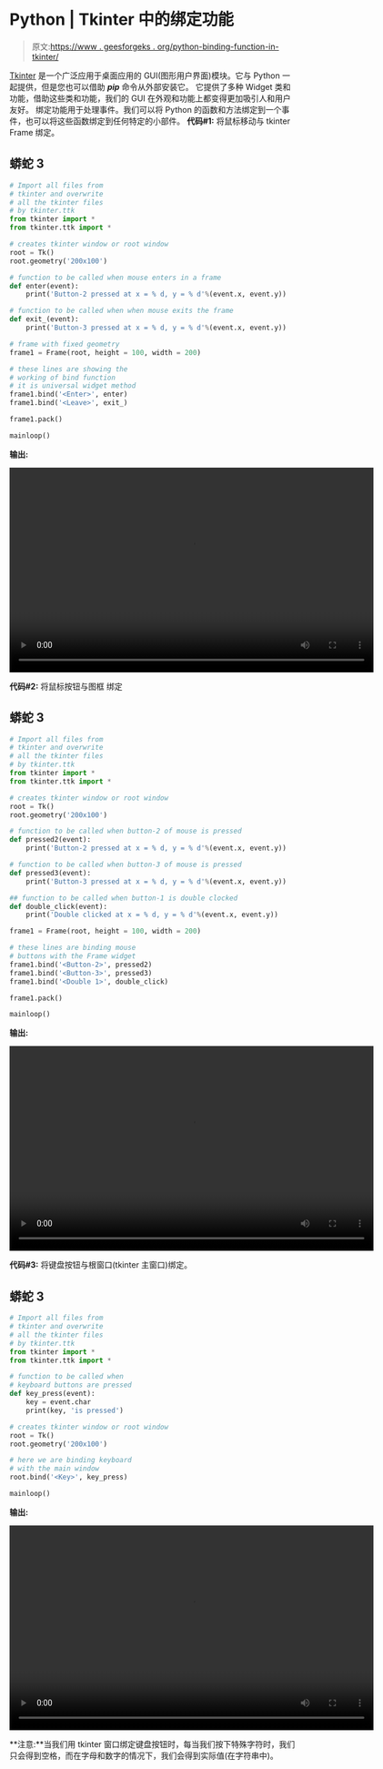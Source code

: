 # Python | Tkinter 中的绑定功能

> 原文:[https://www . geesforgeks . org/python-binding-function-in-tkinter/](https://www.geeksforgeeks.org/python-binding-function-in-tkinter/)

[Tkinter](https://www.geeksforgeeks.org/python-gui-tkinter/) 是一个广泛应用于桌面应用的 GUI(图形用户界面)模块。它与 Python 一起提供，但是您也可以借助 ***pip*** 命令从外部安装它。
它提供了多种 Widget 类和功能，借助这些类和功能，我们的 GUI 在外观和功能上都变得更加吸引人和用户友好。
绑定功能用于处理事件。我们可以将 Python 的函数和方法绑定到一个事件，也可以将这些函数绑定到任何特定的小部件。
**代码#1:** 将鼠标移动与 tkinter Frame 绑定。

## 蟒蛇 3

```py
# Import all files from
# tkinter and overwrite
# all the tkinter files
# by tkinter.ttk
from tkinter import *
from tkinter.ttk import *

# creates tkinter window or root window
root = Tk()
root.geometry('200x100')

# function to be called when mouse enters in a frame
def enter(event):
    print('Button-2 pressed at x = % d, y = % d'%(event.x, event.y))

# function to be called when when mouse exits the frame
def exit_(event):
    print('Button-3 pressed at x = % d, y = % d'%(event.x, event.y))

# frame with fixed geometry
frame1 = Frame(root, height = 100, width = 200)

# these lines are showing the
# working of bind function
# it is universal widget method
frame1.bind('<Enter>', enter)
frame1.bind('<Leave>', exit_)

frame1.pack()

mainloop()
```

**输出:**

<video class="wp-video-shortcode" id="video-289928-1" width="640" height="360" preload="metadata" controls=""><source type="video/mp4" src="https://media.geeksforgeeks.org/wp-content/uploads/20190402212137/working_of_bind_fucntion_with_mouse_event.mp4?_=1">[https://media.geeksforgeeks.org/wp-content/uploads/20190402212137/working_of_bind_fucntion_with_mouse_event.mp4](https://media.geeksforgeeks.org/wp-content/uploads/20190402212137/working_of_bind_fucntion_with_mouse_event.mp4)</video>

**代码#2:** 将鼠标按钮与图框
绑定

## 蟒蛇 3

```py
# Import all files from
# tkinter and overwrite
# all the tkinter files
# by tkinter.ttk
from tkinter import *
from tkinter.ttk import *

# creates tkinter window or root window
root = Tk()
root.geometry('200x100')

# function to be called when button-2 of mouse is pressed
def pressed2(event):
    print('Button-2 pressed at x = % d, y = % d'%(event.x, event.y))

# function to be called when button-3 of mouse is pressed
def pressed3(event):
    print('Button-3 pressed at x = % d, y = % d'%(event.x, event.y))

## function to be called when button-1 is double clocked
def double_click(event):
    print('Double clicked at x = % d, y = % d'%(event.x, event.y))

frame1 = Frame(root, height = 100, width = 200)

# these lines are binding mouse
# buttons with the Frame widget
frame1.bind('<Button-2>', pressed2)
frame1.bind('<Button-3>', pressed3)
frame1.bind('<Double 1>', double_click)

frame1.pack()

mainloop()
```

**输出:**

<video class="wp-video-shortcode" id="video-289928-2" width="640" height="360" preload="metadata" controls=""><source type="video/mp4" src="https://media.geeksforgeeks.org/wp-content/uploads/20190402212646/working_of_bind_fucntion_with_mouse_click.mp4?_=2">[https://media.geeksforgeeks.org/wp-content/uploads/20190402212646/working_of_bind_fucntion_with_mouse_click.mp4](https://media.geeksforgeeks.org/wp-content/uploads/20190402212646/working_of_bind_fucntion_with_mouse_click.mp4)</video>

**代码#3:** 将键盘按钮与根窗口(tkinter 主窗口)绑定。

## 蟒蛇 3

```py
# Import all files from
# tkinter and overwrite
# all the tkinter files
# by tkinter.ttk
from tkinter import *
from tkinter.ttk import *

# function to be called when
# keyboard buttons are pressed
def key_press(event):
    key = event.char
    print(key, 'is pressed')

# creates tkinter window or root window
root = Tk()
root.geometry('200x100')

# here we are binding keyboard
# with the main window
root.bind('<Key>', key_press)

mainloop()
```

**输出:**

<video class="wp-video-shortcode" id="video-289928-3" width="640" height="360" preload="metadata" controls=""><source type="video/mp4" src="https://media.geeksforgeeks.org/wp-content/uploads/20190402230107/binding_keyboard_buttons_with_tkinter.mp4?_=3">[https://media.geeksforgeeks.org/wp-content/uploads/20190402230107/binding_keyboard_buttons_with_tkinter.mp4](https://media.geeksforgeeks.org/wp-content/uploads/20190402230107/binding_keyboard_buttons_with_tkinter.mp4)</video>

**注意:**当我们用 tkinter 窗口绑定键盘按钮时，每当我们按下特殊字符时，我们只会得到空格，而在字母和数字的情况下，我们会得到实际值(在字符串中)。